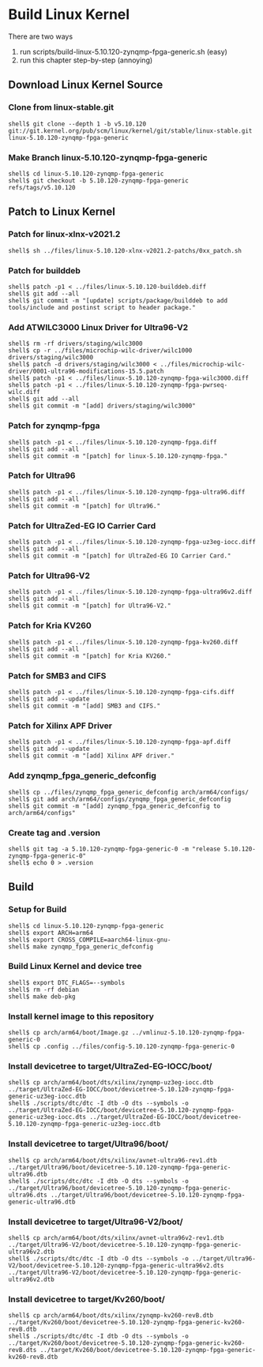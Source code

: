 # Build Linux Kernel

There are two ways

1. run scripts/build-linux-5.10.120-zynqmp-fpga-generic.sh (easy)
2. run this chapter step-by-step (annoying)

## Download Linux Kernel Source

### Clone from linux-stable.git

```console
shell$ git clone --depth 1 -b v5.10.120 git://git.kernel.org/pub/scm/linux/kernel/git/stable/linux-stable.git linux-5.10.120-zynqmp-fpga-generic
```

### Make Branch linux-5.10.120-zynqmp-fpga-generic

```console
shell$ cd linux-5.10.120-zynqmp-fpga-generic
shell$ git checkout -b 5.10.120-zynqmp-fpga-generic refs/tags/v5.10.120
```

## Patch to Linux Kernel

### Patch for linux-xlnx-v2021.2

```console
shell$ sh ../files/linux-5.10.120-xlnx-v2021.2-patchs/0xx_patch.sh
```

### Patch for builddeb

```console
shell$ patch -p1 < ../files/linux-5.10.120-builddeb.diff 
shell$ git add --all
shell$ git commit -m "[update] scripts/package/builddeb to add tools/include and postinst script to header package."
```

### Add ATWILC3000 Linux Driver for Ultra96-V2

```console
shell$ rm -rf drivers/staging/wilc3000
shell$ cp -r ../files/microchip-wilc-driver/wilc1000 drivers/staging/wilc3000
shell$ patch -d drivers/staging/wilc3000 < ../files/microchip-wilc-driver/0001-ultra96-modifications-15.5.patch
shell$ patch -p1 < ../files/linux-5.10.120-zynqmp-fpga-wilc3000.diff
shell$ patch -p1 < ../files/linux-5.10.120-zynqmp-fpga-pwrseq-wilc.diff
shell$ git add --all
shell$ git commit -m "[add] drivers/staging/wilc3000"
```

### Patch for zynqmp-fpga

```console
shell$ patch -p1 < ../files/linux-5.10.120-zynqmp-fpga.diff 
shell$ git add --all
shell$ git commit -m "[patch] for linux-5.10.120-zynqmp-fpga."
```

### Patch for Ultra96

```console
shell$ patch -p1 < ../files/linux-5.10.120-zynqmp-fpga-ultra96.diff
shell$ git add --all
shell$ git commit -m "[patch] for Ultra96."
```

### Patch for UltraZed-EG IO Carrier Card

```console
shell$ patch -p1 < ../files/linux-5.10.120-zynqmp-fpga-uz3eg-iocc.diff 
shell$ git add --all
shell$ git commit -m "[patch] for UltraZed-EG IO Carrier Card."
```

### Patch for Ultra96-V2

```console
shell$ patch -p1 < ../files/linux-5.10.120-zynqmp-fpga-ultra96v2.diff 
shell$ git add --all
shell$ git commit -m "[patch] for Ultra96-V2."
```

### Patch for Kria KV260

```console
shell$ patch -p1 < ../files/linux-5.10.120-zynqmp-fpga-kv260.diff
shell$ git add --all
shell$ git commit -m "[patch] for Kria KV260."
```

### Patch for SMB3 and CIFS

```console
shell$ patch -p1 < ../files/linux-5.10.120-zynqmp-fpga-cifs.diff 
shell$ git add --update
shell$ git commit -m "[add] SMB3 and CIFS."
```

### Patch for Xilinx APF Driver

```console
shell$ patch -p1 < ../files/linux-5.10.120-zynqmp-fpga-apf.diff
shell$ git add --update
shell$ git commit -m "[add] Xilinx APF driver."
```

### Add zynqmp_fpga_generic_defconfig

```console
shell$ cp ../files/zynqmp_fpga_generic_defconfig arch/arm64/configs/
shell$ git add arch/arm64/configs/zynqmp_fpga_generic_defconfig
shell$ git commit -m "[add] zynqmp_fpga_generic_defconfig to arch/arm64/configs"
```


### Create tag and .version

```console
shell$ git tag -a 5.10.120-zynqmp-fpga-generic-0 -m "release 5.10.120-zynqmp-fpga-generic-0"
shell$ echo 0 > .version
```

## Build

### Setup for Build 

```console
shell$ cd linux-5.10.120-zynqmp-fpga-generic
shell$ export ARCH=arm64
shell$ export CROSS_COMPILE=aarch64-linux-gnu-
shell$ make zynqmp_fpga_generic_defconfig
```

### Build Linux Kernel and device tree

```console
shell$ export DTC_FLAGS=--symbols
shell$ rm -rf debian
shell$ make deb-pkg
```

### Install kernel image to this repository

```console
shell$ cp arch/arm64/boot/Image.gz ../vmlinuz-5.10.120-zynqmp-fpga-generic-0
shell$ cp .config ../files/config-5.10.120-zynqmp-fpga-generic-0
```

### Install devicetree to target/UltraZed-EG-IOCC/boot/

```console
shell$ cp arch/arm64/boot/dts/xilinx/zynqmp-uz3eg-iocc.dtb ../target/UltraZed-EG-IOCC/boot/devicetree-5.10.120-zynqmp-fpga-generic-uz3eg-iocc.dtb
shell$ ./scripts/dtc/dtc -I dtb -O dts --symbols -o ../target/UltraZed-EG-IOCC/boot/devicetree-5.10.120-zynqmp-fpga-generic-uz3eg-iocc.dts ../target/UltraZed-EG-IOCC/boot/devicetree-5.10.120-zynqmp-fpga-generic-uz3eg-iocc.dtb
```

### Install devicetree to target/Ultra96/boot/

```console
shell$ cp arch/arm64/boot/dts/xilinx/avnet-ultra96-rev1.dtb ../target/Ultra96/boot/devicetree-5.10.120-zynqmp-fpga-generic-ultra96.dtb
shell$ ./scripts/dtc/dtc -I dtb -O dts --symbols -o ../target/Ultra96/boot/devicetree-5.10.120-zynqmp-fpga-generic-ultra96.dts ../target/Ultra96/boot/devicetree-5.10.120-zynqmp-fpga-generic-ultra96.dtb
```

### Install devicetree to target/Ultra96-V2/boot/

```console
shell$ cp arch/arm64/boot/dts/xilinx/avnet-ultra96v2-rev1.dtb ../target/Ultra96-V2/boot/devicetree-5.10.120-zynqmp-fpga-generic-ultra96v2.dtb
shell$ ./scripts/dtc/dtc -I dtb -O dts --symbols -o ../target/Ultra96-V2/boot/devicetree-5.10.120-zynqmp-fpga-generic-ultra96v2.dts ../target/Ultra96-V2/boot/devicetree-5.10.120-zynqmp-fpga-generic-ultra96v2.dtb
```

### Install devicetree to target/Kv260/boot/

```console
shell$ cp arch/arm64/boot/dts/xilinx/zynqmp-kv260-revB.dtb ../target/Kv260/boot/devicetree-5.10.120-zynqmp-fpga-generic-kv260-revB.dtb
shell$ ./scripts/dtc/dtc -I dtb -O dts --symbols -o ../target/Kv260/boot/devicetree-5.10.120-zynqmp-fpga-generic-kv260-revB.dts ../target/Kv260/boot/devicetree-5.10.120-zynqmp-fpga-generic-kv260-revB.dtb
```


